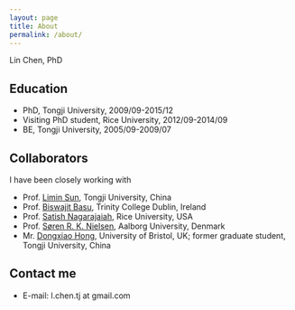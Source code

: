 ```yaml
---
layout: page
title: About
permalink: /about/
---
```


Lin Chen, PhD

## Education

- PhD, Tongji University, 2009/09-2015/12
- Visiting PhD student, Rice University, 2012/09-2014/09
- BE, Tongji University, 2005/09-2009/07

## Collaborators

I have been closely working with
- Prof. [Limin Sun](http://shmc.tongji.edu.cn/), Tongji University, China
- Prof. [Biswajit Basu](https://www.tcd.ie/research/profiles/?profile=basub), Trinity College Dublin, Ireland
- Prof. [Satish Nagarajaiah](http://satishnagarajaiah.rice.edu/), Rice University, USA
- Prof. [Søren R. K. Nielsen](http://vbn.aau.dk/en/persons/soeren-rk-nielsen(8e5a06f6-98a9-46a4-868b-30747de834a7).html), Aalborg University, Denmark
- Mr. [Dongxiao Hong](http://www.bristol.ac.uk/engineering/people/dongxiao-hong/overview.html), University of Bristol, UK; former graduate student, Tongji University, China

## Contact me

- E-mail: l.chen.tj at gmail.com
